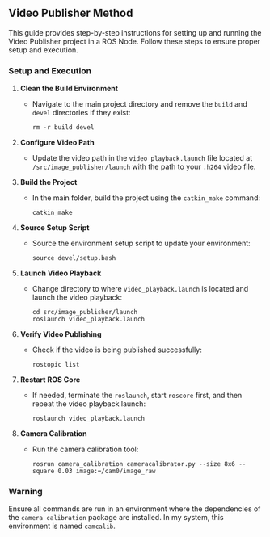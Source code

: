 ## Video Publisher Method

This guide provides step-by-step instructions for setting up and running the Video Publisher project in a ROS Node. Follow these steps to ensure proper setup and execution.

### Setup and Execution

1. **Clean the Build Environment**
   - Navigate to the main project directory and remove the `build` and `devel` directories if they exist:
     ```
     rm -r build devel
     ```

2. **Configure Video Path**
   - Update the video path in the `video_playback.launch` file located at `/src/image_publisher/launch` with the path to your `.h264` video file.

3. **Build the Project**
   - In the main folder, build the project using the `catkin_make` command:
     ```
     catkin_make
     ```

4. **Source Setup Script**
   - Source the environment setup script to update your environment:
     ```
     source devel/setup.bash
     ```

5. **Launch Video Playback**
   - Change directory to where `video_playback.launch` is located and launch the video playback:
     ```
     cd src/image_publisher/launch
     roslaunch video_playback.launch
     ```

6. **Verify Video Publishing**
   - Check if the video is being published successfully:
     ```
     rostopic list
     ```

7. **Restart ROS Core**
   - If needed, terminate the `roslaunch`, start `roscore` first, and then repeat the video playback launch:
     ```
     roslaunch video_playback.launch
     ```

8. **Camera Calibration**
   - Run the camera calibration tool:
     ```
     rosrun camera_calibration cameracalibrator.py --size 8x6 --square 0.03 image:=/cam0/image_raw
     ```

### Warning

Ensure all commands are run in an environment where the dependencies of the `camera calibration` package are installed. In my system, this environment is named `camcalib`.
